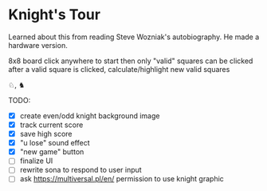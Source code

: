 # Knight's Tour

Learned about this from reading Steve Wozniak's autobiography. He made a hardware version.

8x8 board
click anywhere to start
then only "valid" squares can be clicked
after a valid square is clicked, calculate/highlight new valid squares

♘, ♞


TODO:
- [x] create even/odd knight background image
- [x] track current score
- [x] save high score
- [x] "u lose" sound effect
- [x] "new game" button
- [ ] finalize UI
- [ ] rewrite sona to respond to user input
- [ ] ask https://multiversal.pl/en/ permission to use knight graphic
